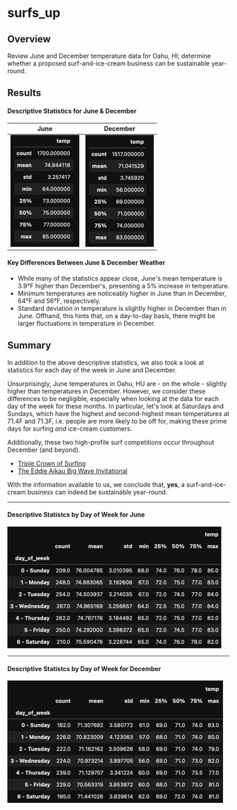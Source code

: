 # surfs_up

## Overview 

Review June and December temperature data for Oahu, HI; determine whether a proposed surf-and-ice-cream business can be sustainable year-round. 


## Results

#### Descriptive Statistics for June & December

|    June     |   December  |
| ----------- | ----------- |
| ![june_temps_describe](screenshots/june_temps_describe.png) | ![december_temps_describe](screenshots/december_temps_describe.png) |

#### Key Differences Between June & December Weather

* While many of the statistics appear close, June's mean temperature is 3.9°F higher than December's, presenting a 5% increase in temperature. 
* Minimum temperatures are noticeably higher in June than in December, 64°F and 56°F, respectively. 
* Standard deviation in temperature is slightly higher in December than in June. Offhand, this hints that, on a day-to-day basis, there might be larger fluctuations in temperature in December. 

## Summary 

In addition to the above descriptive statistics, we also took a look at statistics for each day of the week in June and December. 

Unsurprisingly, June temperatures in Oahu, HU are - on the whole - slightly higher than temperatures in December. However, we consider these differences to be negligible, especially when looking at the data for each day of the week for these months. In particular, let's look at Saturdays and Sundays, which have the highest and second-highest mean temperatures at 71.4F and 71.3F, i.e. people are more likely to be off for, making these prime days for surfing _and_ ice-cream customers.

Additionally, these two high-profile surf competitions occur throughout December (and beyond).
* [Triple Crown of Surfing](https://en.wikipedia.org/wiki/Triple_Crown_of_Surfing)
* [The Eddie Aikau Big Wave Invitational](https://www.theeddieaikau.com/)

With the information available to us, we conclude that, **yes**, a surf-and-ice-cream business can indeed be sustainable year-round.

---

#### Descriptive Statistcs by Day of Week for June
![june_dayofweek_describe](screenshots/june_dayofweek_describe.png)

---

#### Descriptive Statistcs by Day of Week for December
![dec_dayofweek_describe](screenshots/dec_dayofweek_describe.png)

